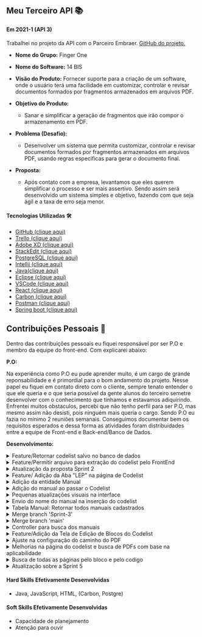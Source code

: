 ## Meu Terceiro API  📚

#### Em 2021-1 (API 3)
Trabalhei no projeto da API com o Parceiro Embraer.  [GitHub do projeto.](https://github.com/HelenAlevato/14bis)<br> 
- **Nome do Grupo:** Finger One
- **Nome do Software:**  14 BIS
- **Visão do Produto:** Fornecer suporte para a criação de um software, onde o usuário terá uma facilidade em customizar, controlar e revisar documentos formados por fragmentos armazenados em arquivos PDF.
     
 - **Objetivo do Produto:** 
	  -   Sanar e simplificar a geração de fragmentos que irão compor o armazenamento em PDF.
  
- **Problema (Desafio):** 

	- Desenvolver um sistema que permita customizar, controlar e revisar documentos formados por fragmentos armazenados em arquivos PDF, usando regras especificas para gerar o documento final.

- **Proposta:**

	-   Após contato com a empresa, levantamos que eles querem simplificar o processo e ser mais assertivo. Sendo assim será desenvolvido um sistema simples e objetivo, fazendo com que seja ágil e a taxa de erro seja menor. <br>

#### Tecnologias Utilizadas 🛠
- [GitHub (clique aqui)](https://trello.com/b/EW0XA8qH/finger-one)
 - [Trello (clique aqui)](https://trello.com/pt-BR)
 - [Adobe XD (clique aqui)](https://www.adobe.com/br/products/xd.html)
 - [StackEdit (clique aqui)]( https://stackedit.io/)
 - [PostgreSQL (clique aqui)](https://www.postgresql.org/)
 - [Intellij (clique aqui)](https://www.jetbrains.com/pt-br/idea/)
 - [Java(clique aqui)](https://www.oracle.com/br/java/technologies/javase/javase-jdk8-downloads.html)
 - [Eclipse (clique aqui)](https://www.eclipse.org/downloads/)
 - [VSCode (clique aqui)](https://code.visualstudio.com/download)
 - [React (clique aqui)](https://react-cn.github.io/react/downloads.html)
 - [Carbon (clique aqui)](https://www.carbondesignsystem.com/designing/kits/sketch/)
 - [Postman (clique aqui)](https://www.postman.com/downloads/)
 - [Spring boot (clique aqui)](https://spring.io/)


## Contribuições Pessoais 👩
Dentro das contribuições pessoais eu fiquei responsável por ser P.O e membro da equipe do front-end. Com explicarei abaixo:

**P.O:**

Na experiência como P.O eu pude aprender muito, é um cargo de grande reponsabilidade e é primordial para o bom andamento do projeto. Nesse papel eu fiquei em contato direto com o cliente, sempre tenato entender o que ele queria e o que seria possível da gente alunos do terceiro semetre desenvolver com o conhecimento que tinhamos e estavamos adiquirindo. 
Enfrentei muitos obstaculos, percebi que não tenho perfil para ser P.O, mas mesmo assim não desisti, pois ninguém mais queria o cargo.
Sendo P.O eu fazia no mínimo 2 reuniões semanais. Conseguimos documentar bem os requisitos esperados e dessa forma as atividades foram distribuidades entre a equipe de Front-end e Back-end/Banco de Dados.

**Desenvolvimento:**  

<details>
  <summary>Feature/Retornar codelist salvo no banco de dados</summary>
  ```
  ```
</details>
<details>
  <summary>Feature/Permitir arquivo para extração do codelist pelo FrontEnd</summary>
  ```
  ```
</details>
<details>
  <summary>Atualização da proposta Sprint 2</summary>
  ```
  ```
</details>
<details>
  <summary>Feature/ Adição da Aba "LEP" na página de Codelist</summary>
  ```
  ```
</details>
<details>
  <summary>Adição da entidade Manual</summary>
  ```
  ```
</details>
<details>
  <summary>Adição do manual ao passar o Codelist</summary>
  ```
  ```
</details>
<details>
  <summary>Pequenas atualizações visuais na interface</summary>
  ```
  ```
</details>
<details>
  <summary>Envio do nome do manual na inserção do codelist</summary>
  ```
  ```
</details>
<details>
  <summary>Tabela Manual: Retornar todos manuais cadastrados</summary>
  ```
  ```
</details>
<details>
  <summary>Merge branch 'Sprint-3'</summary>
  ```
  ```
</details>
<details>
  <summary>Merge branch 'main'</summary>
  ```
  ```
</details>
<details>
  <summary>Controller para busca dos manuais</summary>
  ```
  ```
</details>
<details>
  <summary>Feature/Adição da Tela de Edição de Blocos do Codelist</summary>
  ```
  ```
</details>
<details>
  <summary>Ajuste na configuração do caminho do PDF</summary>
  ```
  ```
</details>
<details>
  <summary>Melhorias na página do codelist e busca de PDFs com base na aplicabilidade</summary>
  ```
  ```
</details>
<details>
  <summary>Busca de todas as páginas pelo bloco e pelo codigo</summary>
  ```
  ```
</details>
<details>
  <summary>Atualização sobre a Sprint 5</summary>
  ```
  ```
</details>


#### Hard Skills Efetivamente Desenvolvidas
- Java, JavaScript, HTML, (Carbon, Postgre)

#### Soft Skills Efetivamente Desenvolvidas
- Capacidade de planejamento
- Atenção para ouvir
